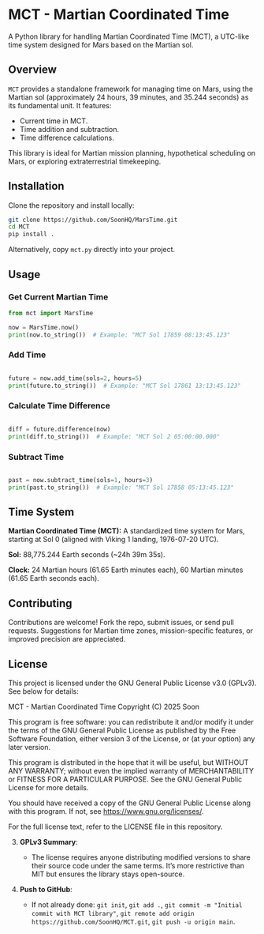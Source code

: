 # MCT - Martian Coordinated Time

A Python library for handling Martian Coordinated Time (MCT), a UTC-like time system designed for Mars based on the Martian sol.

## Overview

`MCT` provides a standalone framework for managing time on Mars, using the Martian sol (approximately 24 hours, 39 minutes, and 35.244 seconds) as its fundamental unit. It features:
- Current time in MCT.
- Time addition and subtraction.
- Time difference calculations.

This library is ideal for Martian mission planning, hypothetical scheduling on Mars, or exploring extraterrestrial timekeeping.

## Installation

Clone the repository and install locally:

```bash
git clone https://github.com/SoonHQ/MarsTime.git
cd MCT
pip install .
```

Alternatively, copy `mct.py` directly into your project.

## Usage

### Get Current Martian Time
```python
from mct import MarsTime

now = MarsTime.now()
print(now.to_string())  # Example: "MCT Sol 17859 08:13:45.123"
```

### Add Time
```python

future = now.add_time(sols=2, hours=5)
print(future.to_string())  # Example: "MCT Sol 17861 13:13:45.123"
```

### Calculate Time Difference
```python

diff = future.difference(now)
print(diff.to_string())  # Example: "MCT Sol 2 05:00:00.000"
```

### Subtract Time
```python

past = now.subtract_time(sols=1, hours=3)
print(past.to_string())  # Example: "MCT Sol 17858 05:13:45.123"
```

## Time System
**Martian Coordinated Time (MCT):** A standardized time system for Mars, starting at Sol 0 (aligned with Viking 1 landing, 1976-07-20 UTC).

**Sol:** 88,775.244 Earth seconds (~24h 39m 35s).

**Clock:** 24 Martian hours (61.65 Earth minutes each), 60 Martian minutes (61.65 Earth seconds each).

## Contributing
Contributions are welcome! Fork the repo, submit issues, or send pull requests. Suggestions for Martian time zones, mission-specific features, or improved precision are appreciated.

## License
This project is licensed under the GNU General Public License v3.0 (GPLv3). See below for details:

MCT - Martian Coordinated Time
Copyright (C) 2025 Soon

This program is free software: you can redistribute it and/or modify it under the terms of the GNU General Public License as published by the Free Software Foundation, either version 3 of the License, or (at your option) any later version.

This program is distributed in the hope that it will be useful, but WITHOUT ANY WARRANTY; without even the implied warranty of MERCHANTABILITY or FITNESS FOR A PARTICULAR PURPOSE. See the GNU General Public License for more details.

You should have received a copy of the GNU General Public License along with this program. If not, see <https://www.gnu.org/licenses/>.

For the full license text, refer to the LICENSE file in this repository.

3. **GPLv3 Summary**:
   - The license requires anyone distributing modified versions to share their source code under the same terms. It’s more restrictive than MIT but ensures the library stays open-source.

4. **Push to GitHub**:
   - If not already done: `git init`, `git add .`, `git commit -m "Initial commit with MCT library"`, `git remote add origin https://github.com/SoonHQ/MCT.git`, `git push -u origin main`.
